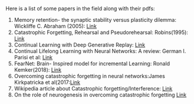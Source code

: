 Here is a list of some papers in the field along with their pdfs:

1. Memory retention- the synaptic stability versus plasticity dilemma: Wickliffe C. Abraham (2005): [Link](http://citeseerx.ist.psu.edu/viewdoc/download?doi=10.1.1.371.6320&rep=rep1&type=pdf)
2. Catastrophic Forgetting, Rehearsal and Pseudorehearsal: Robins(1995): [Link](http://citeseerx.ist.psu.edu/viewdoc/download?doi=10.1.1.108.3078&rep=rep1&type=pdf)
3. Continual Learning with Deep Generative Replay: [Link](http://papers.nips.cc/paper/6892-continual-learning-with-deep-generative-replay.pdf)
4. Continual Lifelong Learning with Neural Networks: A review: German I. Parisi et al: [Link](https://arxiv.org/pdf/1802.07569.pdf)
5. FearNet: Brain- Inspired model for incremental Learning: Ronald Kemker(2018): [Link](https://arxiv.org/pdf/1711.10563.pdf)
6. Overcoming catastrophic forgetting in neural networks:James Kirkpatricka et al(2017:[Link](https://www.pnas.org/content/pnas/114/13/3521.full.pdf)
7. Wikipedia article about Catastrophic forgetting/Interference: [Link](https://en.wikipedia.org/wiki/Catastrophic_interference)
8. On the role of neurogenesis in overcoming catastrophic forgetting [Link](https://arxiv.org/pdf/1811.02113.pdf)
